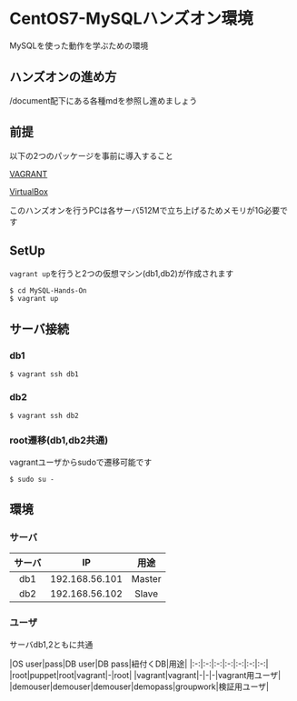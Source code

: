 # CentOS7-MySQLハンズオン環境
MySQLを使った動作を学ぶための環境

## ハンズオンの進め方
/document配下にある各種mdを参照し進めましょう

## 前提
以下の2つのパッケージを事前に導入すること

[VAGRANT](https://www.vagrantup.com/)

[VirtualBox](https://www.virtualbox.org/)

このハンズオンを行うPCは各サーバ512Mで立ち上げるためメモリが1G必要です

## SetUp
`vagrant up`を行うと2つの仮想マシン(db1,db2)が作成されます

```
$ cd MySQL-Hands-On 
$ vagrant up
```

## サーバ接続
### db1
```
$ vagrant ssh db1
```

### db2
```
$ vagrant ssh db2
```

### root遷移(db1,db2共通)
vagrantユーザからsudoで遷移可能です

```
$ sudo su -
```

## 環境
### サーバ
|サーバ|IP|用途|
|:-:|:-:|:-:|
|db1|192.168.56.101|Master|
|db2|192.168.56.102|Slave|

### ユーザ
サーバdb1,2ともに共通

|OS user|pass|DB user|DB pass|紐付くDB|用途|
|:-:|:-:|:-:|:-:|:-:|:-:|:-:|
|root|puppet|root|vagrant|-|root|
|vagrant|vagrant|-|-|-|vagrant用ユーザ|
|demouser|demouser|demouser|demopass|groupwork|検証用ユーザ|
